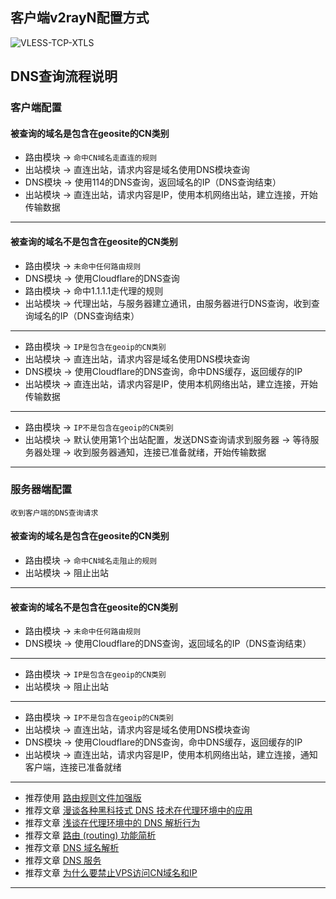 ## 客户端v2rayN配置方式

![VLESS-TCP-XTLS](https://user-images.githubusercontent.com/88967758/132801053-cc8b3aee-5da8-45d5-9e23-115f3b766e52.jpg)

## DNS查询流程说明

### 客户端配置

#### 被查询的域名是包含在geosite的CN类别
- 路由模块 → `命中CN域名走直连的规则`
- 出站模块 → 直连出站，请求内容是域名使用DNS模块查询
- DNS模块 → 使用114的DNS查询，返回域名的IP（DNS查询结束）
- 出站模块 → 直连出站，请求内容是IP，使用本机网络出站，建立连接，开始传输数据
---
#### 被查询的域名不是包含在geosite的CN类别
- 路由模块 → `未命中任何路由规则`
- DNS模块 → 使用Cloudflare的DNS查询
- 路由模块 → 命中1.1.1.1走代理的规则
- 出站模块 → 代理出站，与服务器建立通讯，由服务器进行DNS查询，收到查询域名的IP（DNS查询结束）
---
- 路由模块 → `IP是包含在geoip的CN类别`
- 出站模块 → 直连出站，请求内容是域名使用DNS模块查询
- DNS模块 → 使用Cloudflare的DNS查询，命中DNS缓存，返回缓存的IP
- 出站模块 → 直连出站，请求内容是IP，使用本机网络出站，建立连接，开始传输数据
---
- 路由模块 → `IP不是包含在geoip的CN类别`
- 出站模块 → 默认使用第1个出站配置，发送DNS查询请求到服务器 → 等待服务器处理 → 收到服务器通知，连接已准备就绪，开始传输数据
---
### 服务器端配置
`收到客户端的DNS查询请求`

#### 被查询的域名是包含在geosite的CN类别
- 路由模块 → `命中CN域名走阻止的规则`
- 出站模块 → 阻止出站
---
#### 被查询的域名不是包含在geosite的CN类别
- 路由模块 → `未命中任何路由规则`
- DNS模块 → 使用Cloudflare的DNS查询，返回域名的IP（DNS查询结束）
---
- 路由模块 → `IP是包含在geoip的CN类别`
- 出站模块 → 阻止出站
---
- 路由模块 → `IP不是包含在geoip的CN类别`
- 出站模块 → 直连出站，请求内容是域名使用DNS模块查询
- DNS模块 → 使用Cloudflare的DNS查询，命中DNS缓存，返回缓存的IP
- 出站模块 → 直连出站，请求内容是IP，使用本机网络出站，建立连接，通知客户端，连接已准备就绪
---
- 推荐使用 [路由规则文件加强版](https://github.com/Loyalsoldier/v2ray-rules-dat)
- 推荐文章 [漫谈各种黑科技式 DNS 技术在代理环境中的应用](https://tachyondevel.medium.com/%E6%BC%AB%E8%B0%88%E5%90%84%E7%A7%8D%E9%BB%91%E7%A7%91%E6%8A%80%E5%BC%8F-dns-%E6%8A%80%E6%9C%AF%E5%9C%A8%E4%BB%A3%E7%90%86%E7%8E%AF%E5%A2%83%E4%B8%AD%E7%9A%84%E5%BA%94%E7%94%A8-62c50e58cbd0) 
- 推荐文章 [浅谈在代理环境中的 DNS 解析行为](https://blog.skk.moe/post/what-happend-to-dns-in-proxy/)
- 推荐文章 [路由 (routing) 功能简析](https://xtls.github.io/Xray-docs-next/document/level-1/routing-lv1-part1.html)
- 推荐文章 [DNS 域名解析](https://www.v2fly.org/config/dns.html)
- 推荐文章 [DNS 服务](https://guide.v2fly.org/basics/dns.html)
- 推荐文章 [为什么要禁止VPS访问CN域名和IP](https://github.com/XTLS/Xray-core/discussions/593#discussioncomment-845165)
---
